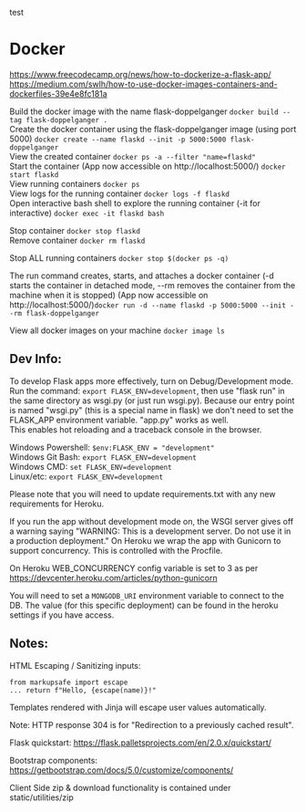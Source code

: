 test
# Docker
https://www.freecodecamp.org/news/how-to-dockerize-a-flask-app/ <br/>
https://medium.com/swlh/how-to-use-docker-images-containers-and-dockerfiles-39e4e8fc181a <br/>

Build the docker image with the name flask-doppelganger ```docker build --tag flask-doppelganger .```  <br/>
Create the docker container using the flask-doppelganger image (using port 5000) ```docker create --name flaskd --init -p 5000:5000 flask-doppelganger``` <br/>
View the created container ```docker ps -a --filter "name=flaskd"``` <br/>
Start the container (App now accessible on http://localhost:5000/) ```docker start flaskd``` <br/>
View running containers ```docker ps``` <br/>
View logs for the running container ```docker logs -f flaskd``` <br/>
Open interactive bash shell to explore the running container (-it for interactive) ```docker exec -it flaskd bash``` <br/>

Stop container ```docker stop flaskd``` <br/>
Remove container ```docker rm flaskd``` <br/>

Stop ALL running containers ```docker stop $(docker ps -q)``` <br/>

The run command creates, starts, and attaches a docker container (-d starts the container in detached mode, --rm removes the container from the machine when it is stopped) (App now accessible on http://localhost:5000/)```docker run -d --name flaskd -p 5000:5000 --init --rm flask-doppelganger``` <br/>

View all docker images on your machine ```docker image ls``` <br/>

## Dev Info:

To develop Flask apps more effectively, turn on Debug/Development mode. <br/>
Run the command: ```export FLASK_ENV=development```, then use "flask run" in the same directory as wsgi.py (or just run wsgi.py). Because our entry point is named "wsgi.py" (this is a special name in flask) we don't need to set the FLASK_APP environment variable. "app.py" works as well. <br/>
This enables hot reloading and a traceback console in the browser.

Windows Powershell: ```$env:FLASK_ENV = "development"```  <br/>
Windows Git Bash:   ```export FLASK_ENV=development```    <br/>
Windows CMD:        ```set FLASK_ENV=development```       <br/>
Linux/etc:          ```export FLASK_ENV=development```    <br/>

Please note that you will need to update requirements.txt with any new requirements for Heroku.<br/>

If you run the app without development mode on, the WSGI server gives off a warning saying "WARNING: This is a development server. Do not use it in a production deployment." On Heroku we wrap the app with Gunicorn to support concurrency. This is controlled with the Procfile.<br/>

On Heroku WEB_CONCURRENCY config variable is set to 3 as per https://devcenter.heroku.com/articles/python-gunicorn <br/>

You will need to set a ```MONGODB_URI``` environment variable to connect to the DB. The value (for this specific deployment) can be found in the heroku settings if you have access. <br/>

## Notes:

HTML Escaping / Sanitizing inputs: <br/>
```
from markupsafe import escape
... return f"Hello, {escape(name)}!"
```

Templates rendered with Jinja will escape user values automatically. <br/>

Note: HTTP response 304 is for "Redirection to a previously cached result". <br/>

Flask quickstart: https://flask.palletsprojects.com/en/2.0.x/quickstart/ <br/>

Bootstrap components: https://getbootstrap.com/docs/5.0/customize/components/ <br/> 

Client Side zip & download functionality is contained under static/utilities/zip <br/>
